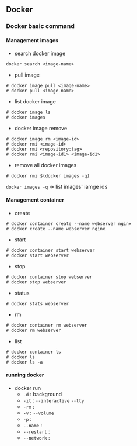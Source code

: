## Docker

### Docker basic command 

#### Management images 
* search docker image 
~~~
docker search <image-name>
~~~

* pull image
~~~
# docker image pull <image-name>
# docker pull <image-name>
~~~

* list docker image
~~~
# docker image ls
# docker images 
~~~

* docker image remove 
~~~
# docker image rm <image-id>
# docker rmi <image-id>
# docker rmi <repository:tag>
# docker rmi <image-id1> <image-id2>
~~~

* remove all docker images 
~~~
# docker rmi $(docker images -q)
~~~
`docker images -q` -> list images' iamge ids

#### Management container
* create
~~~
# docker container create --name webserver nginx 
# docker create --name webserver nginx
~~~

* start
~~~
# docker container start webserver
# docker start webserver
~~~

* stop 
~~~
# docker container stop webserver
# docker stop webserver
~~~

* status
~~~
# docker stats webserver
~~~

* rm
~~~
# docker container rm webserver
# docker rm webserver
~~~

* list
~~~
# docker container ls 
# docker ls 
# docker ls -a
~~~

#### running docker
* docker run 
   * `-d` : background 
   * `-it` : `--interactive` `--tty`
   * `-rm` :  
   * `-v` : `--volume`
   * `-p` : 
   * `--name` : 
   * `--restart` :
   * `--network` : 



